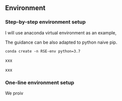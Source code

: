 ## Environment


### Step-by-step environment setup

I will use anaconda virtual environment as an example, 

The guidance can be also adapted to python naive pip.

```
conda create -n RSE-env python=3.7
```

xxx

xxx

### One-line environment setup

We proiv